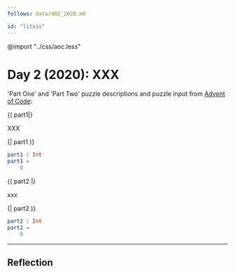 ```yaml
---
follows: data/d02_2020.md

id: "litvis"
---
```


@import "../css/aoc.less"

# Day 2 (2020): XXX

'Part One' and 'Part Two' puzzle descriptions and puzzle input from [Advent of Code](https://adventofcode.com/2020/day/2):

{( part1|}

XXX

{| part1 )}

```elm {l r}
part1 : Int
part1 =
    0
```

{( part2 |}

xxx

{| part2 )}

```elm {l r}
part2 : Int
part2 =
    0
```

---

## Reflection

